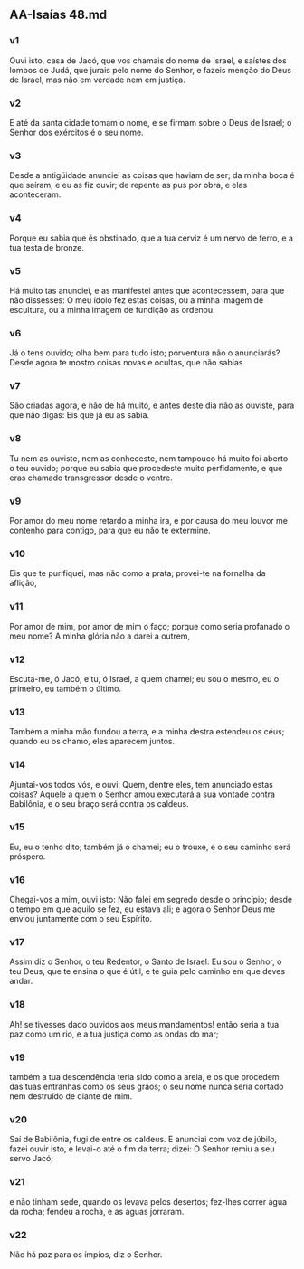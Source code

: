 ## AA-Isaías 48.md
### v1
 Ouvi isto, casa de Jacó, que vos chamais do nome de Israel, e saístes dos lombos de Judá, que jurais pelo nome do Senhor, e fazeis menção do Deus de Israel, mas não em verdade nem em justiça.
### v2
 E até da santa cidade tomam o nome, e se firmam sobre o Deus de Israel; o Senhor dos exércitos é o seu nome.
### v3
 Desde a antigüidade anunciei as coisas que haviam de ser; da minha boca é que saíram, e eu as fiz ouvir; de repente as pus por obra, e elas aconteceram.
### v4
 Porque eu sabia que és obstinado, que a tua cerviz é um nervo de ferro, e a tua testa de bronze.
### v5
 Há muito tas anunciei, e as manifestei antes que acontecessem, para que não dissesses: O meu ídolo fez estas coisas, ou a minha imagem de escultura, ou a minha imagem de fundição as ordenou.
### v6
 Já o tens ouvido; olha bem para tudo isto; porventura não o anunciarás? Desde agora te mostro coisas novas e ocultas, que não sabias.
### v7
 São criadas agora, e não de há muito, e antes deste dia não as ouviste, para que não digas: Eis que já eu as sabia.
### v8
 Tu nem as ouviste, nem as conheceste, nem tampouco há muito foi aberto o teu ouvido; porque eu sabia que procedeste muito perfidamente, e que eras chamado transgressor desde o ventre.
### v9
 Por amor do meu nome retardo a minha ira, e por causa do meu louvor me contenho para contigo, para que eu não te extermine.
### v10
 Eis que te purifiquei, mas não como a prata; provei-te na fornalha da aflição,
### v11
 Por amor de mim, por amor de mim o faço; porque como seria profanado o meu nome? A minha glória não a darei a outrem,
### v12
 Escuta-me, ó Jacó, e tu, ó Israel, a quem chamei; eu sou o mesmo, eu o primeiro, eu também o último.
### v13
 Também a minha mão fundou a terra, e a minha destra estendeu os céus; quando eu os chamo, eles aparecem juntos.
### v14
 Ajuntai-vos todos vós, e ouvi: Quem, dentre eles, tem anunciado estas coisas? Aquele a quem o Senhor amou executará a sua vontade contra Babilônia, e o seu braço será contra os caldeus.
### v15
 Eu, eu o tenho dito; também já o chamei; eu o trouxe, e o seu caminho será próspero.
### v16
 Chegai-vos a mim, ouvi isto: Não falei em segredo desde o princípio; desde o tempo em que aquilo se fez, eu estava ali; e agora o Senhor Deus me enviou juntamente com o seu Espírito.
### v17
 Assim diz o Senhor, o teu Redentor, o Santo de Israel: Eu sou o Senhor, o teu Deus, que te ensina o que é útil, e te guia pelo caminho em que deves andar.
### v18
 Ah! se tivesses dado ouvidos aos meus mandamentos! então seria a tua paz como um rio, e a tua justiça como as ondas do mar;
### v19
 também a tua descendência teria sido como a areia, e os que procedem das tuas entranhas como os seus grãos; o seu nome nunca seria cortado nem destruído de diante de mim.
### v20
 Saí de Babilônia, fugi de entre os caldeus. E anunciai com voz de júbilo, fazei ouvir isto, e levai-o até o fim da terra; dizei: O Senhor remiu a seu servo Jacó;
### v21
 e não tinham sede, quando os levava pelos desertos; fez-lhes correr água da rocha; fendeu a rocha, e as águas jorraram.
### v22
 Não há paz para os ímpios, diz o Senhor.
